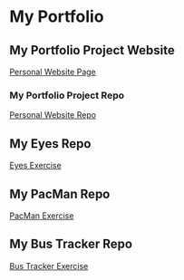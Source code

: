 # My Portfolio

## My Portfolio Project Website
<a href="https://tennwilliams.github.io/TennilleWilliams"> Personal Website Page </a>
### My Portfolio Project Repo
<a href="https://github.com/TennWilliams/TennilleWilliams"> Personal Website Repo </a>

## My Eyes Repo
<a href="https://github.com/TennWilliams/Eyes"> Eyes Exercise </a>

## My PacMan Repo
<a href="https://github.com/TennWilliams/PacMan"> PacMan Exercise </a>

## My Bus Tracker Repo
<a href="https://github.com/TennWilliams/Bus-Tracker"> Bus Tracker Exercise </a>

